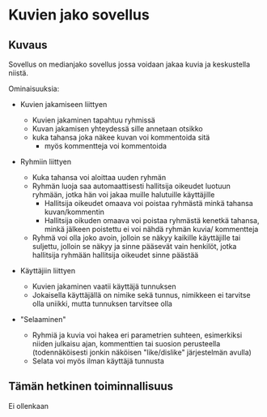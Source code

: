 # Kuvien jako sovellus

## Kuvaus

Sovellus on medianjako sovellus jossa voidaan jakaa kuvia ja keskustella niistä.

Ominaisuuksia:

 - Kuvien jakamiseen liittyen
    - Kuvien jakaminen tapahtuu ryhmissä
    - Kuvan jakamisen yhteydessä sille annetaan otsikko
    - kuka tahansa joka näkee kuvan voi kommentoida sitä
        - myös kommentteja voi kommentoida

 - Ryhmiin liittyen
    - Kuka tahansa voi aloittaa uuden ryhmän
    - Ryhmän luoja saa automaattisesti hallitsija oikeudet luotuun ryhmään, jotka hän voi jakaa muille halutuille käyttäjille
        - Hallitsija oikeudet omaava voi poistaa ryhmästä minkä tahansa kuvan/kommentin
        - Hallitsija oikuden omaava voi poistaa ryhmästä kenetkä tahansa, minkä jälkeen poistettu ei voi nähdä ryhmän kuvia/ kommentteja
    - Ryhmä voi olla joko avoin, jolloin se näkyy kaikille käyttäjille tai suljettu, jolloin se näkyy ja sinne pääsevät vain henkilöt, jotka hallitsija ryhmään hallitsija oikeudet sinne päästää

 - Käyttäjiin liittyen
    - Kuvien jakaminen vaatii käyttäjä tunnuksen
    - Jokaisella käyttäjällä on nimike sekä tunnus, nimikkeen ei tarvitse olla uniikki, mutta tunnuksen tarvitsee olla
 
 - "Selaaminen"
    - Ryhmiä ja kuvia voi hakea eri parametrien suhteen, esimerkiksi niiden julkaisu ajan, kommenttien tai suosion perusteella (todennäköisesti jonkin näköisen "like/dislike" järjestelmän avulla)
    - Selata voi myös ilman käyttäjä tunnusta 

## Tämän hetkinen toiminnallisuus

Ei ollenkaan